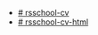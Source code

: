 * [# rsschool-cv](https://AlexandrTurdiyev.github.io/rsschool-cv/cv)
* [# rsschool-cv-html](https://AlexandrTurdiyev.github.io/rsschool-cv/)
